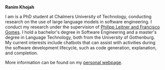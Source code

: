 <b> Ranim Khojah </b>

I am is a PhD student at Chalmers University of Technology, conducting research on the use of large language models in software engineering. I conduct my research under the supervision of <a href="http://philippleitner.net">Philipp Leitner and <a href="https://www.gu.se/en/about/find-staff/franciscodeoliveiraneto">Francisco Gomes</a>. I hold a bachelor's degree in Software Engineering and a master's degree in Language Technology, both from the University of Gothenburg.
My current interests include chatbots that can assist with activities during the software development lifecycle, such as code generation, explanation, and completion.

More information can be found on my <a href="https://ranimkhojah.com">personal webpage</a>.